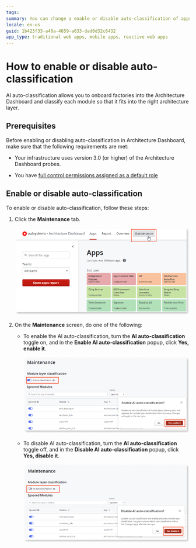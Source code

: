 ```yaml
---
tags: 
summary: You can change a enable or disable auto-classification of apps in Architecture Dashboard.
locale: en-us
guid: 1b423f33-a40a-4659-a633-dad0d32c6432
app_type: traditional web apps, mobile apps, reactive web apps
---
```


# How to enable or disable auto-classification

AI auto-classification allows you to onboard factories into the Architecture Dashboard and classify each module so that it fits into the right architecture layer.

## Prerequisites

Before enabling or disabling auto-classification in Architecture Dashboard, make sure that the following requirements are met:

* Your infrastructure uses version 3.0 (or higher) of the Architecture Dashboard probes.

* You have [full control permissions assigned as a default role](how-works.md#maintenance-and-operations-permissions)

## Enable or disable auto-classification

To enable or disable auto-classification, follow these steps:

1. Click the **Maintenance** tab.

    ![Select Maintenance](images/ad-autoclass-1.png)

1. On the **Maintenance** screen, do one of the following: 

    * To enable the AI auto-classification, turn the **AI auto-classification** toggle on, and in the **Enable AI auto-classification** popup, click **Yes, enable it**. 

        ![Enable auto-classification](images/ad-autoclass-2.png)

    * To disable AI auto-classification, turn the **AI auto-classification** toggle off, and in the **Disable AI auto-classification** popup, click **Yes, disable it**.

        ![Disable auto-classification](images/ad-autoclass-3.png)
